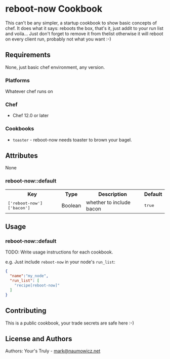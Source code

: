 # reboot-now Cookbook

This can't be any simpler, a startup cookbook to show basic concepts of chef.
It does what it says: reboots the box, that's it, just addit to your run list and voila...
Just don't forget to remove it from thelist otherwise it will reboot on every client run, probably not what you want :-)

## Requirements

None, just basic chef environment, any version.

### Platforms

Whatever chef runs on

### Chef

- Chef 12.0 or later

### Cookbooks

- `toaster` - reboot-now needs toaster to brown your bagel.

## Attributes

None

### reboot-now::default

<table>
  <tr>
    <th>Key</th>
    <th>Type</th>
    <th>Description</th>
    <th>Default</th>
  </tr>
  <tr>
    <td><tt>['reboot-now']['bacon']</tt></td>
    <td>Boolean</td>
    <td>whether to include bacon</td>
    <td><tt>true</tt></td>
  </tr>
</table>

## Usage

### reboot-now::default

TODO: Write usage instructions for each cookbook.

e.g.
Just include `reboot-now` in your node's `run_list`:

```json
{
  "name":"my_node",
  "run_list": [
    "recipe[reboot-now]"
  ]
}
```

## Contributing

This is a public cookbook, your trade secrets are safe here :-)

## License and Authors

Authors: Your's Truly - mark@naumowicz.net

